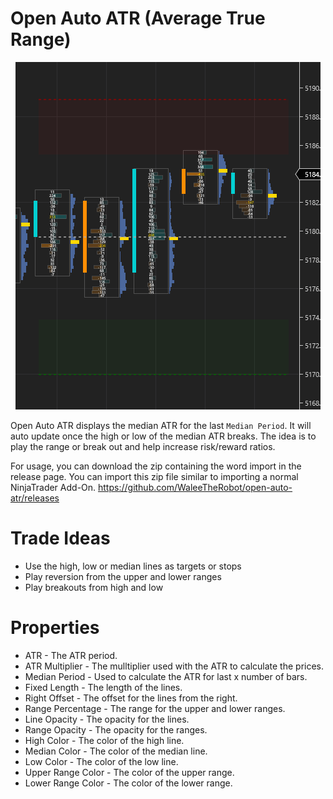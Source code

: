 # Open Auto ATR (Average True Range)

<div style="text-align:center">
    <img src="./screenshot.png" alt="Open Auto ATR">
</div>

Open Auto ATR displays the median ATR for the last `Median Period`. It will auto update once the high or low of the median ATR breaks. The idea is to play the range or break out and help increase risk/reward ratios.

For usage, you can download the zip containing the word import in the release page. You can import this zip file similar to importing a normal NinjaTrader Add-On. https://github.com/WaleeTheRobot/open-auto-atr/releases

# Trade Ideas

- Use the high, low or median lines as targets or stops
- Play reversion from the upper and lower ranges
- Play breakouts from high and low

# Properties

- ATR - The ATR period.
- ATR Multiplier - The mulltiplier used with the ATR to calculate the prices.
- Median Period - Used to calculate the ATR for last x number of bars.
- Fixed Length - The length of the lines.
- Right Offset - The offset for the lines from the right.
- Range Percentage - The range for the upper and lower ranges.
- Line Opacity - The opacity for the lines.
- Range Opacity - The opacity for the ranges.
- High Color - The color of the high line.
- Median Color - The color of the median line.
- Low Color - The color of the low line.
- Upper Range Color - The color of the upper range.
- Lower Range Color - The color of the lower range.
